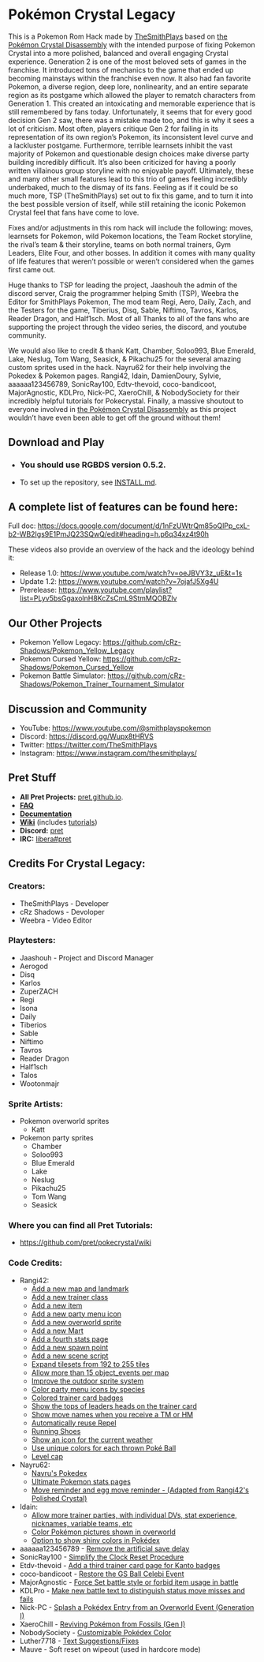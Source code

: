 # Pokémon Crystal Legacy

This is a Pokemon Rom Hack made by [TheSmithPlays](https://www.youtube.com/@TheSmithPlays) based on [the Pokémon Crystal Disassembly](https://github.com/pret/pokecrystal) with the intended purpose of fixing Pokemon Crystal into a more polished, balanced and overall engaging Crystal experience. Generation 2 is one of the most beloved sets of games in the franchise. It introduced tons of mechanics to the game that ended up becoming mainstays within the franchise even now. It also had fan favorite Pokemon, a diverse region, deep lore, nonlinearity, and an entire separate region as its postgame which allowed the player to rematch characters from Generation 1. This created an intoxicating and memorable experience that is still remembered by fans today. Unfortunately, it seems that for every good decision Gen 2 saw, there was a mistake made too, and this is why it sees a lot of criticism. Most often, players critique Gen 2 for failing in its representation of its own region’s Pokemon, its inconsistent level curve and a lackluster postgame. Furthermore, terrible learnsets inhibit the vast majority of Pokemon and questionable design choices make diverse party building incredibly difficult. It’s also been criticized for having a poorly written villainous group storyline with no enjoyable payoff. Ultimately, these and many other small features lead to this trio of games feeling incredibly underbaked, much to the dismay of its fans. Feeling as if it could be so much more, TSP (TheSmithPlays) set out to fix this game, and to turn it into the best possible version of itself, while still retaining the iconic Pokemon Crystal feel that fans have come to love. 

Fixes and/or adjustments in this rom hack will include the following: moves, learnsets for Pokemon, wild Pokemon locations, the Team Rocket storyline, the rival’s team & their storyline, teams on both normal trainers, Gym Leaders, Elite Four, and other bosses. In addition it comes with many quality of life features that weren’t possible or weren’t considered when the games first came out.

Huge thanks to TSP for leading the project, Jaashouh the admin of the discord server, Craig the programmer helping Smith (TSP), Weebra the Editor for SmithPlays Pokemon, The mod team Regi, Aero, Daily, Zach, and the Testers for the game, Tiberius, Disq, Sable, Niftimo, Tavros, Karlos, Reader Dragon, and Half1sch. Most of all Thanks to all of the fans who are supporting the project through the video series, the discord, and youtube community.

We would also like to credit & thank Katt, Chamber, Soloo993, Blue Emerald, Lake, Neslug, Tom Wang, Seasick, & Pikachu25 for the several amazing custom sprites used in the hack. Nayru62 for their help involving the Pokedex & Pokemon pages. Rangi42, Idain, DamienDoury, Sylvie, aaaaaa123456789, SonicRay100, Edtv-thevoid, coco-bandicoot, MajorAgnostic, KDLPro, Nick-PC, XaeroChill, & NobodySociety for their incredibly helpful tutorials for Pokecrystal. Finally, a massive shoutout to everyone involved in [the Pokémon Crystal Disassembly](https://github.com/pret/pokecrystal) as this project wouldn’t have even been able to get off the ground without them!


## Download and Play

* ### **You should use RGBDS version 0.5.2.**
* To set up the repository, see [INSTALL.md](INSTALL.md).


## A complete list of features can be found here:
Full doc: https://docs.google.com/document/d/1nFzUWtrQm85oQlPp_cxL-b2-WB2Igs9E1PmJQ23SQwQ/edit#heading=h.p6q34xz4t90h

These videos also provide an overview of the hack and the ideology behind it:
- Release 1.0: https://www.youtube.com/watch?v=oeJBVY3z_uE&t=1s
- Update 1.2: https://www.youtube.com/watch?v=7ojafJ5Xg4U
- Prerelease: https://www.youtube.com/playlist?list=PLyv5bsGgaxolnH8KcZsCmL9StmMQOBZlv


## Our Other Projects
* Pokemon Yellow Legacy: https://github.com/cRz-Shadows/Pokemon_Yellow_Legacy
* Pokemon Cursed Yellow: https://github.com/cRz-Shadows/Pokemon_Cursed_Yellow
* Pokemon Battle Simulator: https://github.com/cRz-Shadows/Pokemon_Trainer_Tournament_Simulator


## Discussion and Community
* YouTube: https://www.youtube.com/@smithplayspokemon
* Discord: https://discord.gg/Wupx8tHRVS
* Twitter: https://twitter.com/TheSmithPlays
* Instagram: https://www.instagram.com/thesmithplays/


## Pret Stuff
- **All Pret Projects:** [pret.github.io](https://pret.github.io/).
- [**FAQ**](FAQ.md)
- [**Documentation**][docs]
- [**Wiki**][wiki] (includes [tutorials][tutorials])
- **Discord:** [pret][discord]
- **IRC:** [libera#pret][irc]


## Credits For Crystal Legacy:

### Creators:
- TheSmithPlays - Developer
- cRz Shadows - Devoloper
- Weebra - Video Editor


### Playtesters:
- Jaashouh - Project and Discord Manager
- Aerogod
- Disq
- Karlos
- ZuperZACH
- Regi
- Isona
- Daily
- Tiberios
- Sable
- Niftimo
- Tavros
- Reader Dragon
- Half1sch
- Talos
- Wootonmajr


### Sprite Artists:
- Pokemon overworld sprites
    - Katt
- Pokemon party sprites
    - Chamber
    - Soloo993
    - Blue Emerald
    - Lake
    - Neslug
    - Pikachu25
    - Tom Wang
    - Seasick


### Where you can find all Pret Tutorials:
* https://github.com/pret/pokecrystal/wiki


### Code Credits:
- Rangi42: 
    - [Add a new map and landmark](https://github.com/pret/pokecrystal/wiki/Add-a-new-map-and-landmark)
    - [Add a new trainer class](https://github.com/pret/pokecrystal/wiki/Add-a-new-trainer-class)
    - [Add a new item](https://github.com/pret/pokecrystal/wiki/Add-a-new-item)
    - [Add a new party menu icon](https://github.com/pret/pokecrystal/wiki/Add-a-new-party-menu-icon)
    - [Add a new overworld sprite](https://github.com/pret/pokecrystal/wiki/Add-a-new-overworld-sprite)
    - [Add a new Mart](https://github.com/pret/pokecrystal/wiki/Add-a-new-Mart)
    - [Add a fourth stats page](https://github.com/pret/pokecrystal/wiki/Add-a-fourth-stats-page)
    - [Add a new spawn point](https://github.com/pret/pokecrystal/wiki/Add-a-new-spawn-point)
    - [Add a new scene script](https://github.com/pret/pokecrystal/wiki/Add-a-new-scene-script)
    - [Expand tilesets from 192 to 255 tiles](https://github.com/pret/pokecrystal/wiki/Expand-tilesets-from-192-to-255-tiles)
    - [Allow more than 15 object_events per map](https://github.com/pret/pokecrystal/wiki/Allow-more-than-15-object_events-per-map)
    - [Improve the outdoor sprite system](https://github.com/pret/pokecrystal/wiki/Improve-the-outdoor-sprite-system)
    - [Color party menu icons by species](https://github.com/pret/pokecrystal/wiki/Color-party-menu-icons-by-species)
    - [Colored trainer card badges](https://github.com/pret/pokecrystal/wiki/Colored-trainer-card-badges)
    - [Show the tops of leaders heads on the trainer card](https://github.com/pret/pokecrystal/wiki/Show-the-tops-of-leaders-heads-on-the-trainer-card)
    - [Show move names when you receive a TM or HM](https://github.com/pret/pokecrystal/wiki/Show-move-names-when-you-receive-a-TM-or-HM)
    - [Automatically reuse Repel](https://github.com/pret/pokecrystal/wiki/Automatically-reuse-Repel)
    - [Running Shoes](https://github.com/pret/pokecrystal/wiki/Running-Shoes)
    - [Show an icon for the current weather](https://github.com/pret/pokecrystal/wiki/Show-an-icon-for-the-current-weather)
    - [Use unique colors for each thrown Poké Ball](https://github.com/pret/pokecrystal/wiki/Use-unique-colors-for-each-thrown-Pok%C3%A9-Ball)
    - [Level cap](https://github.com/pret/pokecrystal/wiki/Level-cap)
- Nayru62:
    - [Nayru's Pokedex](https://github.com/Nayru62/pokecrystal/tree/Nayrus-Pokedex-Vanilla-TypeGFX-BETA)
    - [Ultimate Pokemon stats pages](https://github.com/Nayru62/pokecrystal/tree/stats-pages-utilities-vanilla)
    - [Move reminder and egg move reminder - (Adapted from Rangi42's Polished Crystal)](https://github.com/Nayru62/pokecrystal/tree/PC_Move_and_EggMove_Relearner)
- Idain:
    - [Allow more trainer parties, with individual DVs, stat experience, nicknames, variable teams, etc](https://github.com/pret/pokecrystal/wiki/Allow-more-trainer-parties,-with-individual-DVs,-stat-experience,-nicknames,-variable-teams,-etc)
    - [Color Pokémon pictures shown in overworld](https://github.com/pret/pokecrystal/wiki/Color-Pok%C3%A9mon-pictures-shown-in-overworld)
    - [Option to show shiny colors in Pokédex](https://github.com/pret/pokecrystal/wiki/Option-to-show-shiny-colors-in-Pok%C3%A9dex)
- aaaaaa123456789 - [Remove the artificial save delay](https://github.com/pret/pokecrystal/wiki/Remove-the-artificial-save-delay)
- SonicRay100 - [Simplify the Clock Reset Procedure](https://github.com/pret/pokecrystal/wiki/Simplify-the-Clock-Reset-Procedure)
- Etdv-thevoid - [Add a third trainer card page for Kanto badges](https://github.com/pret/pokecrystal/wiki/Add-a-third-trainer-card-page-for-Kanto-badges)
- coco-bandicoot - [Restore the GS Ball Celebi Event](https://github.com/pret/pokecrystal/wiki/Restore-the-GS-Ball-Celebi-Event)
- MajorAgnostic - [Force Set battle style or forbid item usage in battle](https://github.com/pret/pokecrystal/wiki/Force-Set-battle-style-or-forbid-item-usage-in-battle)
- KDLPro - [Make new battle text to distinguish status move misses and fails](https://github.com/pret/pokecrystal/wiki/Make-new-battle-text-to-distinguish-status-move-misses-and-fails)
- Nick-PC - [Splash a Pokédex Entry from an Overworld Event (Generation I)](https://github.com/pret/pokecrystal/wiki/Splash-a-Pok%C3%A9dex-Entry-from-an-Overworld-Event-(Generation-I))
- XaeroChill - [Reviving Pokémon from Fossils (Gen I)](https://github.com/pret/pokecrystal/wiki/Reviving-Pok%C3%A9mon-from-Fossils-(Gen-I))
- NobodySociety - [Customizable Pokédex Color](https://github.com/pret/pokecrystal/wiki/Customizable-Pok%C3%A9dex-Color)
- Luther7718 - [Text Suggestions/Fixes](https://github.com/luther7718/Pokemon_Crystal_Legacy_Gaiden)
- Mauve - Soft reset on wipeout (used in hardcore mode)


[pokered]: https://github.com/pret/pokered
[pokeyellow]: https://github.com/pret/pokeyellow
[pokegold]: https://github.com/pret/pokegold
[pokepinball]: https://github.com/pret/pokepinball
[poketcg]: https://github.com/pret/poketcg
[pokeruby]: https://github.com/pret/pokeruby
[pokefirered]: https://github.com/pret/pokefirered
[pokeemerald]: https://github.com/pret/pokeemerald
[docs]: https://pret.github.io/pokecrystal/
[wiki]: https://github.com/pret/pokecrystal/wiki
[tutorials]: https://github.com/pret/pokecrystal/wiki/Tutorials
[discord]: https://discord.gg/d5dubZ3
[irc]: https://web.libera.chat/?#pret
[ci]: https://github.com/pret/pokecrystal/actions
[ci-badge]: https://github.com/pret/pokecrystal/actions/workflows/main.yml/badge.svg
